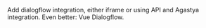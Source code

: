 Add dialogflow integration, either iframe or using API and Agastya integration. Even better: Vue Dialogflow.